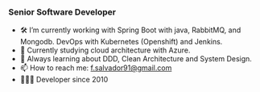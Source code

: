 ### Senior Software Developer 
- 🛠  I’m currently working with Spring Boot with java, RabbitMQ, and Mongodb. DevOps with Kubernetes (Openshift) and Jenkins.   
- 🌱 Currently studying cloud architecture with Azure.
- 🔭 Always learning about DDD, Clean Architecture and System Design. 
- 📫 How to reach me: f.salvador91@gmail.com
- 👨🏽‍💻 Developer since 2010

